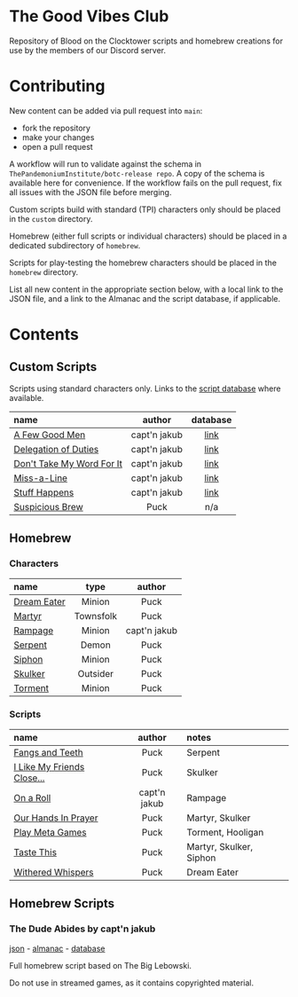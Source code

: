 # The Good Vibes Club

Repository of Blood on the Clocktower scripts and homebrew creations for use by the members of our Discord server.

# Contributing

New content can be added via pull request into `main`:
* fork the repository
* make your changes
* open a pull request

A workflow will run to validate against the schema in `ThePandemoniumInstitute/botc-release repo`. A copy of the schema is available here for convenience. If the workflow fails on the pull request, fix all issues with the JSON file before merging.

Custom scripts build with standard (TPI) characters only should be placed in the `custom` directory. 

Homebrew (either full scripts or individual characters) should be placed in a dedicated subdirectory of `homebrew`. 

Scripts for play-testing the homebrew characters should be placed in the `homebrew` directory.

List all new content in the appropriate section below, with a local link to the JSON file, and a link to the Almanac and the script database, if applicable.


# Contents

## Custom Scripts

Scripts using standard characters only. Links to the [script database](https://botcscripts.com) where available.

| name | author | database |
| :--- | :---: | :---: |
| [A Few Good Men](custom/A_Few_Good_Men.json) | capt'n jakub | [link](https://botcscripts.com/script/6761) |
| [Delegation of Duties](custom/Delegation_of_Duties.json) | capt'n jakub | [link](https://botcscripts.com/script/6763) |
| [Don't Take My Word For It](custom/Dont_Take_My_Word_For_It.json) | capt'n jakub | [link](https://botcscripts.com/script/6764) |
| [Miss-a-Line](custom/Miss-a-Line.json) | capt'n jakub | [link](https://botcscripts.com/script/6595) |
| [Stuff Happens](custom/Stuff_Happens.json) | capt'n jakub | [link](https://botcscripts.com/script/6765) |
| [Suspicious Brew](custom/Suspicious_Brew.json) | Puck | n/a |


## Homebrew

### Characters

| name | type | author |
| :--- | :---: | :---: |
| [Dream Eater](homebrew/characters/dream_eater.json) | Minion | Puck |
| [Martyr](homebrew/characters/martyr.json) | Townsfolk | Puck |
| [Rampage](homebrew/characters/rampage.json) | Minion | capt'n jakub |
| [Serpent](homebrew/characters/serpent.json) | Demon | Puck |
| [Siphon](homebrew/characters/siphon.json) | Minion | Puck |
| [Skulker](homebrew/characters/skulker.json) | Outsider | Puck |
| [Torment](homebrew/characters/skulker.json) | Minion | Puck |

### Scripts

| name | author | notes |
| :--- | :---: | :--- |
| [Fangs and Teeth](homebrew/Fangs_and_Teeth.json) | Puck | Serpent |
| [I Like My Friends Close...](homebrew/I_Like_My_Friends_Close.json) | Puck | Skulker |
| [On a Roll](homebrew/On_a_Roll.json) | capt'n jakub | Rampage |
| [Our Hands In Prayer](homebrew/Our_Hands_In_Prayer.json) | Puck | Martyr, Skulker |
| [Play Meta Games](homebrew/Play_Meta_Games.json) | Puck | Torment, Hooligan |
| [Taste This](homebrew/Taste_This.json) | Puck | Martyr, Skulker, Siphon |
| [Withered Whispers](homebrew/Withered_Whispers.json) | Puck | Dream Eater |


## Homebrew Scripts

### The Dude Abides by capt'n jakub

[json](homebrew/the_dude_abides/the_dude_abides.json) - 
[almanac](https://www.bloodstar.xyz/p/captn_jakub/thedudeabides/almanac.html) - 
[database](https://botc-scripts.azurewebsites.net/script/6594)

Full homebrew script based on The Big Lebowski.

Do not use in streamed games, as it contains copyrighted material.
